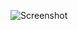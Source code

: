![Screenshot](https://raw.githubusercontent.com/Cryakl/Ultimate-RAT-Collection/refs/heads/main/Backage/Backage%203.1/Screenshot.png)
